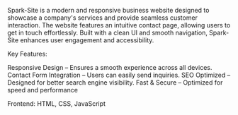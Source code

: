 Spark-Site is a modern and responsive business website designed to showcase a company's services and provide seamless customer interaction. The website features an intuitive contact page, allowing users to get in touch effortlessly. Built with a clean UI and smooth navigation, Spark-Site enhances user engagement and accessibility.

Key Features:

Responsive Design – Ensures a smooth experience across all devices.
Contact Form Integration – Users can easily send inquiries.
SEO Optimized – Designed for better search engine visibility.
Fast & Secure – Optimized for speed and performance

Frontend: HTML, CSS, JavaScript
